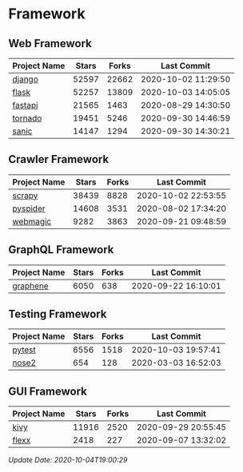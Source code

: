 # Framework

## Web Framework

| Project Name | Stars | Forks | Last Commit |
| ------------ | ----- | ----- | ----------- |
| [django](https://github.com/django/django) | 52597 | 22662 | 2020-10-02 11:29:50 |
| [flask](https://github.com/pallets/flask) | 52257 | 13809 | 2020-10-03 14:05:05 |
| [fastapi](https://github.com/tiangolo/fastapi) | 21565 | 1463 | 2020-08-29 14:30:50 |
| [tornado](https://github.com/tornadoweb/tornado) | 19451 | 5246 | 2020-09-30 14:46:59 |
| [sanic](https://github.com/huge-success/sanic) | 14147 | 1294 | 2020-09-30 14:30:21 |

## Crawler Framework

| Project Name | Stars | Forks | Last Commit |
| ------------ | ----- | ----- | ----------- |
| [scrapy](https://github.com/scrapy/scrapy) | 38439 | 8828 | 2020-10-02 22:53:55 |
| [pyspider](https://github.com/binux/pyspider) | 14608 | 3531 | 2020-08-02 17:34:20 |
| [webmagic](https://github.com/code4craft/webmagic) | 9282 | 3863 | 2020-09-21 09:48:59 |

## GraphQL Framework

| Project Name | Stars | Forks | Last Commit |
| ------------ | ----- | ----- | ----------- |
| [graphene](https://github.com/graphql-python/graphene) | 6050 | 638 | 2020-09-22 16:10:01 |

## Testing Framework

| Project Name | Stars | Forks | Last Commit |
| ------------ | ----- | ----- | ----------- |
| [pytest](https://github.com/pytest-dev/pytest) | 6556 | 1518 | 2020-10-03 19:57:41 |
| [nose2](https://github.com/nose-devs/nose2) | 654 | 128 | 2020-03-03 16:52:03 |

## GUI Framework

| Project Name | Stars | Forks | Last Commit |
| ------------ | ----- | ----- | ----------- |
| [kivy](https://github.com/kivy/kivy) | 11916 | 2520 | 2020-09-29 20:55:45 |
| [flexx](https://github.com/flexxui/flexx) | 2418 | 227 | 2020-09-07 13:32:02 |

*Update Date: 2020-10-04T19:00:29*